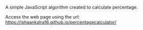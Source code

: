 A simple JavaScript algorithm created to calculate percentage.

Access the web page using the url: https://ishaankalra16.github.io/percentagecalculator/
